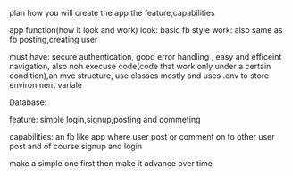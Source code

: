 plan how you will create the app the feature,capabilities


app function(how it look and work)
look: basic fb style 
work: also same as fb posting,creating user 

must have:
secure authentication, good error handling , easy and efficeint navigation, 
also noh execuse code(code that work only under a certain condition),an mvc structure,
use classes mostly and uses .env to store environment variale

Database:



feature: simple login,signup,posting and commeting 

capabilities: an fb like app where user post or comment on to other user post and of course signup and login 



make a simple one first then make it advance over time